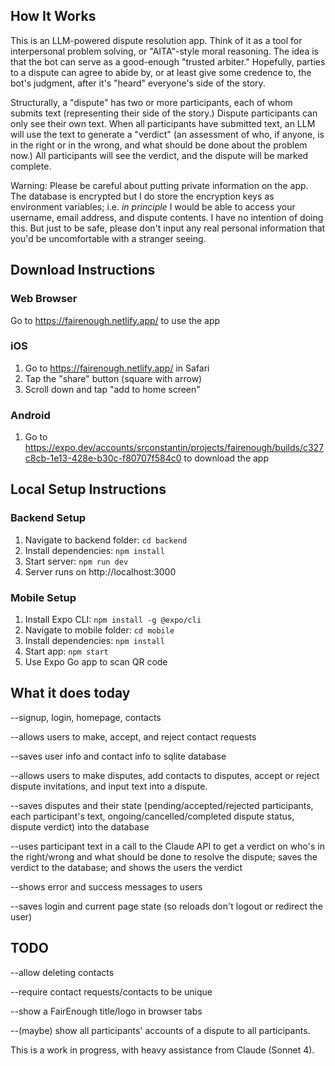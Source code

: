 ## How It Works

This is an LLM-powered dispute resolution app. Think of it as a tool for interpersonal problem solving, or "AITA"-style moral reasoning.  The idea is that the bot can serve as a good-enough "trusted arbiter." Hopefully, parties to a dispute can agree to abide by, or at least give some credence to, the bot's judgment, after it's "heard" everyone's side of the story. 

Structurally, a "dispute" has two or more participants, each of whom submits text (representing their side of the story.) Dispute participants can only see their own text. When all participants have submitted text, an LLM will use the text to generate a "verdict" (an assessment of who, if anyone, is in the right or in the wrong, and what should be done about the problem now.) All participants will see the verdict, and the dispute will be marked complete. 

Warning: Please be careful about putting private information on the app. 
The database is encrypted but I do store the encryption keys as environment variables; i.e. *in principle* I would be able to access your username, email address, and dispute contents. I have no intention of doing this. But just to be safe, please don't input any real personal information that you'd be uncomfortable with a stranger seeing. 

## Download Instructions

### Web Browser
Go to https://fairenough.netlify.app/ to use the app

### iOS

1. Go to https://fairenough.netlify.app/ in Safari
2. Tap the "share" button (square with arrow)
3. Scroll down and tap "add to home screen"

### Android

1. Go to https://expo.dev/accounts/srconstantin/projects/fairenough/builds/c327c8cb-1e13-428e-b30c-f80707f584c0 to download the app


## Local Setup Instructions

### Backend Setup
1. Navigate to backend folder: `cd backend`
2. Install dependencies: `npm install`
3. Start server: `npm run dev`
4. Server runs on http://localhost:3000

### Mobile Setup
1. Install Expo CLI: `npm install -g @expo/cli`
2. Navigate to mobile folder: `cd mobile`
3. Install dependencies: `npm install`
4. Start app: `npm start`
5. Use Expo Go app to scan QR code

## What it does today
--signup, login, homepage, contacts

--allows users to make, accept, and reject contact requests

--saves user info and contact info to sqlite database

--allows users to make disputes, add contacts to disputes, accept or reject dispute invitations, and input text into a dispute. 


--saves disputes and their state (pending/accepted/rejected participants,  each participant's text, ongoing/cancelled/completed dispute status, dispute verdict) into the database

--uses participant text in a call to the Claude API to get a verdict on who's in the right/wrong and what should be done to resolve the dispute; saves the verdict to the database; and shows the users the verdict

--shows error and success messages to users

--saves login and current page state (so reloads don't logout or redirect the user)

## TODO


--allow deleting contacts

--require contact requests/contacts to be unique

--show a FairEnough title/logo in browser tabs

--(maybe) show all participants' accounts of a dispute to all participants.


This is a work in progress, with heavy assistance from Claude (Sonnet 4).


